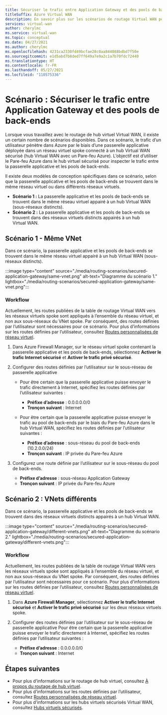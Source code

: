 ```yaml
---
title: Sécuriser le trafic entre Application Gateway et des pools de back-ends
titleSuffix: Azure Virtual WAN
description: En savoir plus sur les scénarios de routage Virtual WAN pour sécuriser le trafic transitant par une passerelle applicative. La passerelle applicative est déployée dans un réseau virtuel spoke connecté à un hub Virtual WAN sécurisé.
services: virtual-wan
author: cherylmc
ms.service: virtual-wan
ms.topic: conceptual
ms.date: 04/27/2021
ms.author: cherylmc
ms.openlocfilehash: 4231ca2330fd49bcfae28c0aa844088bdbd7f50e
ms.sourcegitcommit: e1d5abd7b8ded7ff649a7e9a2c1a7b70fdc72440
ms.translationtype: HT
ms.contentlocale: fr-FR
ms.lasthandoff: 05/27/2021
ms.locfileid: "110575336"
---
```

# <a name="scenario-secure-traffic-between-application-gateway-and-backend-pools"></a>Scénario : Sécuriser le trafic entre Application Gateway et des pools de back-ends

Lorsque vous travaillez avec le routage de hub virtuel Virtual WAN, il existe un certain nombre de scénarios disponibles. Dans ce scénario, le trafic d’un utilisateur pénètre dans Azure par le biais d’une passerelle applicative déployée dans un réseau virtuel spoke connecté à un hub Virtual WAN sécurisé (hub Virtual WAN avec un Pare-feu Azure). L’objectif est d’utiliser le Pare-feu Azure dans le hub virtuel sécurisé pour inspecter le trafic entre la passerelle applicative et les pools de back-ends.

Il existe deux modèles de conception spécifiques dans ce scénario, selon que la passerelle applicative et les pools de back-ends se trouvent dans le même réseau virtuel ou dans différents réseaux virtuels.

* **Scénario 1 :** La passerelle applicative et les pools de back-ends se trouvent dans le même réseau virtuel appairé à un hub Virtual WAN (sous-réseaux distincts).
* **Scénario 2 :** La passerelle applicative et les pools de back-ends se trouvent dans des réseaux virtuels distincts appairés à un hub Virtual WAN.

## <a name="scenario-1---same-vnet"></a><a name="scenario-1"></a>Scénario 1 - Même VNet

Dans ce scénario, la passerelle applicative et les pools de back-ends se trouvent dans le même réseau virtuel appairé à un hub Virtual WAN (sous-réseaux distincts).

:::image type="content" source="./media/routing-scenarios/secured-application-gateway/same-vnet.png" alt-text="Diagramme du scénario 1." lightbox="./media/routing-scenarios/secured-application-gateway/same-vnet.png":::

### <a name="workflow"></a>Workflow

Actuellement, les routes publiées de la table de routage Virtual WAN vers les réseaux virtuels spoke sont appliqués à l’ensemble du réseau virtuel, et non aux sous-réseaux du VNet spoke. Par conséquent, des routes définies par l’utilisateur sont nécessaires pour ce scénario. Pour plus d’informations sur les routes définies par l’utilisateur, consultez [Routes personnalisées de réseau virtuel](../virtual-network/virtual-networks-udr-overview.md#user-defined).


1. Dans Azure Firewall Manager, sur le réseau virtuel spoke contenant la passerelle applicative et les pools de back-ends, sélectionnez **Activer le trafic Internet sécurisé** et **Activer le trafic privé sécurisé**.
1. Configurer des routes définies par l’utilisateur sur le sous-réseau de passerelle applicative

   * Pour être certain que la passerelle applicative puisse envoyer le trafic directement à Internet, spécifiez les routes définies par l’utilisateur suivantes :

     * **Préfixe d’adresse** : 0.0.0.0.0/0
     * **Tronçon suivant** : Internet

   * Pour être certain que la passerelle applicative puisse envoyer le trafic au pool de back-ends par le biais du Pare-feu Azure dans le hub Virtual WAN, spécifiez les routes définies par l’utilisateur suivantes :

      * **Préfixe d’adresse** : sous-réseau du pool de back-ends (10.2.0.0/24)
      * **Tronçon suivant** : IP privée du Pare-feu Azure

1. Configurez une route définie par l’utilisateur sur le sous-réseau du pool de back-ends.

   * **Préfixe d’adresse** : sous-réseau Application Gateway
   * **Tronçon suivant** : IP privée du Pare-feu Azure

## <a name="scenario-2---different-vnets"></a><a name="scenario-2"></a>Scénario 2 : VNets différents

Dans ce scénario, la passerelle applicative et les pools de back-ends se trouvent dans des réseaux virtuels distincts appairés à un hub Virtual WAN.

:::image type="content" source="./media/routing-scenarios/secured-application-gateway/different-vnets.png" alt-text="Diagramme du scénario 2." lightbox="./media/routing-scenarios/secured-application-gateway/different-vnets.png":::

### <a name="workflow"></a>Workflow

Actuellement, les routes publiées de la table de routage Virtual WAN vers les réseaux virtuels spoke sont appliqués à l’ensemble du réseau virtuel, et non aux sous-réseaux du VNet spoke. Par conséquent, des routes définies par l’utilisateur sont nécessaires pour ce scénario. Pour plus d’informations sur les routes définies par l’utilisateur, consultez [Routes personnalisées de réseau virtuel](../virtual-network/virtual-networks-udr-overview.md#user-defined).

1. Dans **Azure Firewall Manager**, sélectionnez **Activer le trafic Internet sécurisé** et **Activer le trafic privé sécurisé** sur les deux réseaux virtuels spoke.

1. Configurer des routes définies par l’utilisateur sur le sous-réseau de passerelle applicative Pour être certain que la passerelle applicative puisse envoyer le trafic directement à Internet, spécifiez les routes définies par l’utilisateur suivantes :

   * **Préfixe d’adresse** : 0.0.0.0.0/0
   * **Tronçon suivant** : Internet

## <a name="next-steps"></a>Étapes suivantes

* Pour plus d’informations sur le routage de hub virtuel, consultez [À propos du routage de hub virtuel](about-virtual-hub-routing.md).
* Pour plus d’informations sur les routes définies par l’utilisateur, consultez [Routes personnalisées de réseau virtuel](../virtual-network/virtual-networks-udr-overview.md#user-defined).
* Pour plus d’informations sur les hubs virtuels sécurisés Virtual WAN, consultez [Hubs virtuels sécurisés](../firewall-manager/secured-virtual-hub.md).
